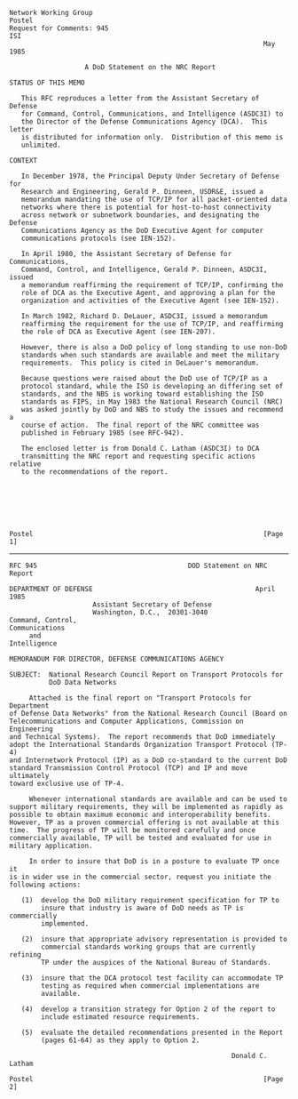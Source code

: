     Network Working Group                                             Postel
    Request for Comments: 945                                            ISI
                                                                    May 1985

                       A DoD Statement on the NRC Report

    STATUS OF THIS MEMO

       This RFC reproduces a letter from the Assistant Secretary of Defense
       for Command, Control, Communications, and Intelligence (ASDC3I) to
       the Director of the Defense Communications Agency (DCA).  This letter
       is distributed for information only.  Distribution of this memo is
       unlimited.

    CONTEXT

       In December 1978, the Principal Deputy Under Secretary of Defense for
       Research and Engineering, Gerald P. Dinneen, USDR&E, issued a
       memorandum mandating the use of TCP/IP for all packet-oriented data
       networks where there is potential for host-to-host connectivity
       across network or subnetwork boundaries, and designating the Defense
       Communications Agency as the DoD Executive Agent for computer
       communications protocols (see IEN-152).

       In April 1980, the Assistant Secretary of Defense for Communications,
       Command, Control, and Intelligence, Gerald P. Dinneen, ASDC3I, issued
       a memorandum reaffirming the requirement of TCP/IP, confirming the
       role of DCA as the Executive Agent, and approving a plan for the
       organization and activities of the Executive Agent (see IEN-152).

       In March 1982, Richard D. DeLauer, ASDC3I, issued a memorandum
       reaffirming the requirement for the use of TCP/IP, and reaffirming
       the role of DCA as Executive Agent (see IEN-207).

       However, there is also a DoD policy of long standing to use non-DoD
       standards when such standards are available and meet the military
       requirements.  This policy is cited in DeLauer's memorandum.

       Because questions were raised about the DoD use of TCP/IP as a
       protocol standard, while the ISO is developing an differing set of
       standards, and the NBS is working toward establishing the ISO
       standards as FIPS, in May 1983 the National Research Council (NRC)
       was asked jointly by DoD and NBS to study the issues and recommend a
       course of action.  The final report of the NRC committee was
       published in February 1985 (see RFC-942).

       The enclosed letter is from Donald C. Latham (ASDC3I) to DCA
       transmitting the NRC report and requesting specific actions relative
       to the recommendations of the report.







    Postel                                                          [Page 1]

------------------------------------------------------------------------

``` newpage
RFC 945                                      DOD Statement on NRC Report

DEPARTMENT OF DEFENSE                                         April 1985
                     Assistant Secretary of Defense
                     Washington, D.C.,  20301-3040
Command, Control,
Communications
     and
Intelligence

MEMORANDUM FOR DIRECTOR, DEFENSE COMMUNICATIONS AGENCY

SUBJECT:  National Research Council Report on Transport Protocols for
          DoD Data Networks

     Attached is the final report on "Transport Protocols for Department
of Defense Data Networks" from the National Research Council (Board on
Telecommunications and Computer Applications, Commission on Engineering
and Technical Systems).  The report recommends that DoD immediately
adopt the International Standards Organization Transport Protocol (TP-4)
and Internetwork Protocol (IP) as a DoD co-standard to the current DoD
standard Transmission Control Protocol (TCP) and IP and move ultimately
toward exclusive use of TP-4.

     Whenever international standards are available and can be used to
support military requirements, they will be implemented as rapidly as
possible to obtain maximum economic and interoperability benefits.
However, TP as a proven commercial offering is not available at this
time.  The progress of TP will be monitored carefully and once
commercially available, TP will be tested and evaluated for use in
military application.

     In order to insure that DoD is in a posture to evaluate TP once it
is in wider use in the commercial sector, request you initiate the
following actions:

   (1)  develop the DoD military requirement specification for TP to
        insure that industry is aware of DoD needs as TP is commercially
        implemented.

   (2)  insure that appropriate advisory representation is provided to
        commercial standards working groups that are currently refining
        TP under the auspices of the National Bureau of Standards.

   (3)  insure that the DCA protocol test facility can accommodate TP
        testing as required when commercial implementations are
        available.

   (4)  develop a transition strategy for Option 2 of the report to
        include estimated resource requirements.

   (5)  evaluate the detailed recommendations presented in the Report
        (pages 61-64) as they apply to Option 2.

                                                        Donald C. Latham

Postel                                                          [Page 2]
```
